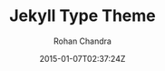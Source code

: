 ---
title: "Jekyll Type Theme"
github: https://github.com/rohanchandra/type-theme
demo: https://rohanchandra.github.io/type-theme/
author: Rohan Chandra
ssg:
  - Jekyll
cms:
  - No Cms
date: 2015-01-07T02:37:24Z
github_branch: master
---